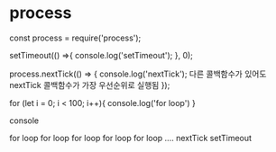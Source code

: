# process

const process = require('process');

setTimeout(() =>{
console.log('setTimeout');
}, 0);

process.nextTick(() => {
console.log('nextTick'); 다른 콜백함수가 있어도 nextTick 콜백함수가 가장 우선순위로 실행됨
});

for (let i = 0; i < 100; i++){
console.log('for loop')
}

console

for loop
for loop
for loop
for loop
for loop
....
nextTick
setTimeout

